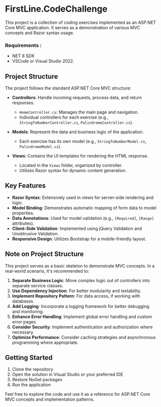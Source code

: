 # FirstLine.CodeChallenge

This project is a collection of coding exercises implemented as an ASP.NET Core MVC application. It serves as a demonstration of various MVC concepts and Razor syntax usage.
### Requirements :

+ NET 8 SDK
+ VSCode or Visual Studio 2022.

## Project Structure

The project follows the standard ASP.NET Core MVC structure:

- **Controllers**: Handle incoming requests, process data, and return responses.
    - `HomeController.cs`: Manages the main page and navigation.
    - Individual controllers for each exercise (e.g., `StringToNumberController.cs`, `PalindromeController.cs`).

- **Models**: Represent the data and business logic of the application.
    - Each exercise has its own model (e.g., `StringToNumberModel.cs`, `PalindromeModel.cs`).

- **Views**: Contains the UI templates for rendering the HTML response.
    - Located in the `Views` folder, organized by controller.
    - Utilizes Razor syntax for dynamic content generation.

## Key Features

- **Razor Syntax**: Extensively used in views for server-side rendering and logic.
- **Model Binding**: Demonstrates automatic mapping of form data to model properties.
- **Data Annotations**: Used for model validation (e.g., `[Required]`, `[Range]` attributes).
- **Client-Side Validation**: Implemented using jQuery Validation and Unobtrusive Validation.
- **Responsive Design**: Utilizes Bootstrap for a mobile-friendly layout.

## Note on Project Structure

This project serves as a basic skeleton to demonstrate MVC concepts. In a real-world scenario, it's recommended to:

1. **Separate Business Logic**: Move complex logic out of controllers into separate service classes.
2. **Use Dependency Injection**: For better modularity and testability.
3. **Implement Repository Pattern**: For data access, if working with databases.
4. **Add Logging**: Incorporate a logging framework for better debugging and monitoring.
5. **Enhance Error Handling**: Implement global error handling and custom error pages.
6. **Consider Security**: Implement authentication and authorization where necessary.
7. **Optimize Performance**: Consider caching strategies and asynchronous programming where appropriate.

## Getting Started

1. Clone the repository
2. Open the solution in Visual Studio or your preferred IDE
3. Restore NuGet packages
4. Run the application

Feel free to explore the code and use it as a reference for ASP.NET Core MVC concepts and implementation patterns.

